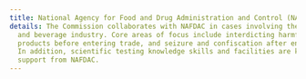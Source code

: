 ```yaml
---
title: National Agency for Food and Drug Administration and Control (NAFDAC)
details: The Commission collaborates with NAFDAC in cases involving the food drugs
  and beverage industry. Core areas of focus include interdicting harmful, fake, substandard
  products before entering trade, and seizure and confiscation after entering trade.
  In addition, scientific testing knowledge skills and facilities are key areas of
  support from NAFDAC.
---
```


